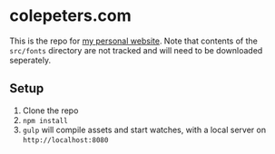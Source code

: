 colepeters.com
==============

This is the repo for [my personal website](https://colepeters.com).
Note that contents of the `src/fonts` directory are not tracked and will need to be downloaded seperately.

## Setup
1. Clone the repo
2. `npm install`
3. `gulp` will compile assets and start watches, with a local server on `http://localhost:8080`
